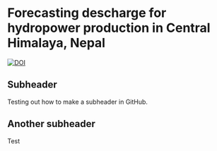 # Forecasting descharge for hydropower production in Central Himalaya, Nepal
[![DOI](https://zenodo.org/badge/472295880.svg)](https://zenodo.org/badge/latestdoi/472295880)

## Subheader

Testing out how to make a subheader in GitHub.  

## Another subheader

Test
